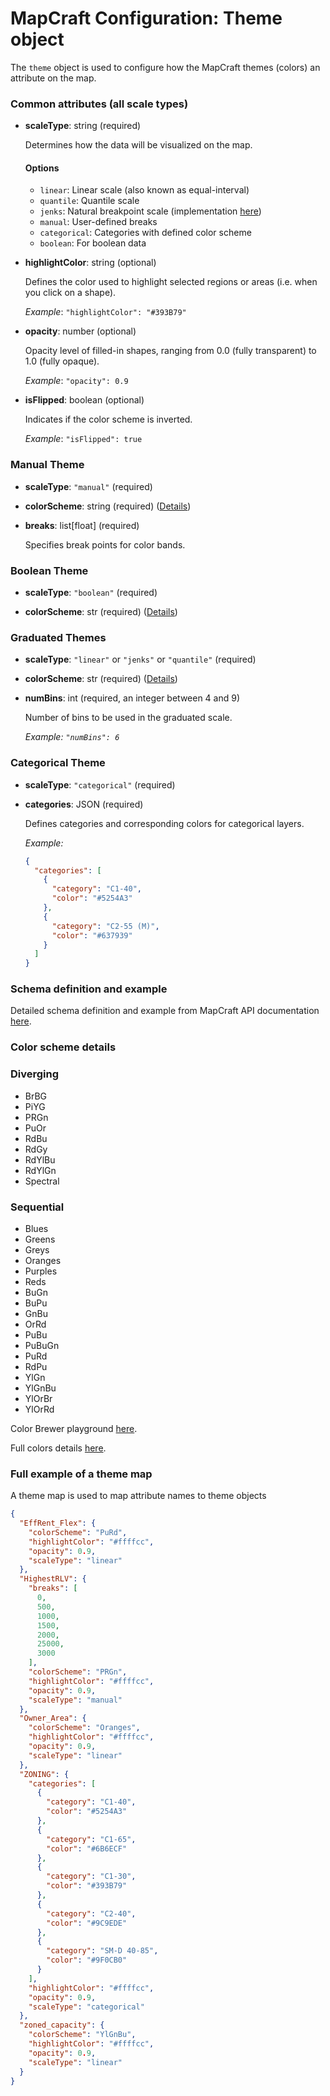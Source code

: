 # MapCraft Configuration: Theme object 

The `theme` object is used to configure how the MapCraft themes (colors) an attribute on the map. 

### Common attributes (all scale types)
  - **scaleType**: string (required)
    
    Determines how the data will be visualized on the map.
     
    #### Options
      
      -	`linear`: Linear scale (also known as equal-interval)
      - `quantile`: Quantile scale
      - `jenks`: Natural breakpoint scale (implementation [here](https://simple-statistics.github.io/docs/#ckmeans))
      - `manual`: User-defined breaks
      - `categorical`: Categories with defined color scheme
      - `boolean`: For boolean data
    
  - **highlightColor**: string (optional)
    
    Defines the color used to highlight selected regions or areas (i.e. when you click on a shape).
    
    *Example*: `"highlightColor": "#393B79"`
  
  - **opacity**: number (optional)

    Opacity level of filled-in shapes, ranging from 0.0 (fully transparent) to 1.0 (fully opaque).
    
    *Example*: `"opacity": 0.9`

  - **isFlipped**: boolean (optional)

    Indicates if the color scheme is inverted.
    
    *Example*: `"isFlipped": true`

### Manual Theme

  - **scaleType**: `"manual"` (required)
  
  - **colorScheme**: string (required)  ([Details](#color-scheme))

  - **breaks**: list[float] (required)
    
    Specifies break points for color bands.

### Boolean Theme
  
  - **scaleType**: `"boolean"` (required)
  
  - **colorScheme**: str (required) ([Details](#color-scheme))
  
### Graduated Themes
  
  - **scaleType**: `"linear"` or `"jenks"` or `"quantile"` (required)
  
  - **colorScheme**: str (required)  ([Details](#color-scheme))
  
  - **numBins**: int (required, an integer between 4 and 9)
    
    Number of bins to be used in the graduated scale.

    *Example: `"numBins": 6`*
  
### Categorical Theme
  - **scaleType**: `"categorical"` (required)

  - **categories**: JSON (required)
    
    Defines categories and corresponding colors for categorical layers.

    *Example:*
    ```json
    {
      "categories": [
        {
          "category": "C1-40",
          "color": "#5254A3"
        },
        {
          "category": "C2-55 (M)",
          "color": "#637939"
        }
      ]
    }
    ```

### Schema definition and example

Detailed schema definition and example from MapCraft API documentation [here](https://api.mapcraft.io/docs#/default/set_themes_endpoint_layer__project_id___layer_name__themes_post).

### Color scheme details
  
  ### Diverging

  - BrBG
  - PiYG
  - PRGn
  - PuOr
  - RdBu
  - RdGy
  - RdYlBu
  - RdYlGn
  - Spectral
  
  ### Sequential

  - Blues
  - Greens
  - Greys
  - Oranges
  - Purples
  - Reds
  - BuGn
  - BuPu
  - GnBu
  - OrRd
  - PuBu
  - PuBuGn
  - PuRd
  - RdPu
  - YlGn
  - YlGnBu
  - YlOrBr
  - YlOrRd
  
  Color Brewer playground [here](https://colorbrewer2.org/).
  
  Full colors details [here](https://github.com/axismaps/colorbrewer/blob/master/colorbrewer_schemes.js).

### Full example of a theme map 

A theme map is used to map attribute names to theme objects 

```json
{
  "EffRent_Flex": {
    "colorScheme": "PuRd",
    "highlightColor": "#ffffcc",
    "opacity": 0.9,
    "scaleType": "linear"
  },
  "HighestRLV": {
    "breaks": [
      0,
      500,
      1000,
      1500,
      2000,
      25000,
      3000
    ],
    "colorScheme": "PRGn",
    "highlightColor": "#ffffcc",
    "opacity": 0.9,
    "scaleType": "manual"
  },
  "Owner_Area": {
    "colorScheme": "Oranges",
    "highlightColor": "#ffffcc",
    "opacity": 0.9,
    "scaleType": "linear"
  },
  "ZONING": {
    "categories": [
      {
        "category": "C1-40",
        "color": "#5254A3"
      },
      {
        "category": "C1-65",
        "color": "#6B6ECF"
      },
      {
        "category": "C1-30",
        "color": "#393B79"
      },
      {
        "category": "C2-40",
        "color": "#9C9EDE"
      },
      {
        "category": "SM-D 40-85",
        "color": "#9F0CB0"
      }
    ],
    "highlightColor": "#ffffcc",
    "opacity": 0.9,
    "scaleType": "categorical"
  },
  "zoned_capacity": {
    "colorScheme": "YlGnBu",
    "highlightColor": "#ffffcc",
    "opacity": 0.9,
    "scaleType": "linear"
  }
}
```
